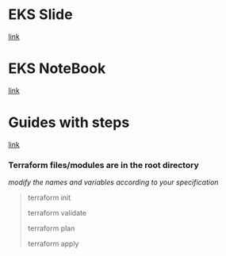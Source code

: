 # EKS Slide
[link](guide/Elastic_Kubernetes_Service_(EKS).pptx)

# EKS NoteBook
[link](guide/EKS_NoteBook.pdf)

# Guides with steps
[link](./guide)

### Terraform files/modules are in the root directory
*modify the names and variables according to your specification*
> terraform init
>
> terraform validate
> 
> terraform plan
> 
> terraform apply